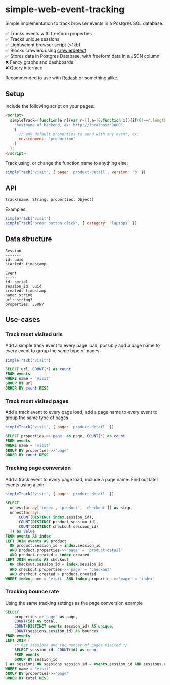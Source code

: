 # simple-web-event-tracking

Simple implementation to track browser events in a Postgres SQL database.

✅ Tracks events with freeform properties  
✅ Tracks unique sessions  
✅ Lightweight browser script (<1kb)  
✅ Blocks crawlers using [crawlerdetect](https://github.com/moskrc/crawlerdetect)  
✅ Stores data in Postgres Database, with freeform data in a JSON column  
❌ Fancy graphs and dashboards  
❌ Query interface

Recommended to use with [Redash](https://github.com/getredash/redash) or something alike.

## Setup

Include the following script on your pages:

```html
<script>
  simpleTrack=(function(e,n){var r=[],a=!0;function i(){if(0!==r.length){a=!1;var n=new Image;n.onerror=i,n.src=e+"/image?d="+r.splice(0,1)[0]}else a=!0}return function(e,t){var o={name:e,url:location.pathname+location.search,properties:Object.assign({},n||{},t)};r.push(btoa(JSON.stringify(o))),a&&i()}})(
    "hostname of backend, ex: http://localhost:3000",
    {
      // any default properties to send with any event, ex:
      environment: "production"
    }
  );
</script>
```

Track using, or change the function name to anything else:

```js
simpleTrack('visit', { page: 'product-detail', version: 'b' })
```

## API

`track(name: String, properties: Object)`

Examples:

```js
simpleTrack('visit')
simpleTrack('order button click', { category: 'laptops' })
```

## Data structure

```
Session
-------
id: uuid
started: timestamp
```

```
Event
-----
id: serial
session_id: uuid
created: timestamp
name: string
url: string?
properties: JSON?
```

## Use-cases

### Track most visited urls

Add a simple track event to every page load, possibly add a page name
to every event to group the same type of pages

```js
simpleTrack('visit')
```

```sql
SELECT url, COUNT(*) as count
FROM events
WHERE name = 'visit'
GROUP BY url
ORDER BY count DESC
```

### Track most visited pages

Add a track event to every page load, add a page name
to every event to group the same type of pages

```js
simpleTrack('visit', { page: 'product-detail' })
```

```sql
SELECT properties->>'page' as page, COUNT(*) as count
FROM events
WHERE name = 'visit'
GROUP BY properties->>'page'
ORDER BY count DESC
```

### Tracking page conversion

Add a track event to every page load, include a page name. Find
out later events using a join

```js
simpleTrack('visit', { page: 'product-detail' })
```

```sql
SELECT
  unnest(array['index', 'product', 'checkout']) as step,
  unnest(array[
      COUNT(DISTINCT index.session_id),
      COUNT(DISTINCT product.session_id),
      COUNT(DISTINCT checkout.session_id)
  ]) as value
FROM events AS index
LEFT JOIN events AS product
  ON product.session_id = index.session_id 
  AND product.properties->>'page' = 'product-detail'
  AND product.created > index.created
LEFT JOIN events AS checkout
  ON checkout.session_id = index.session_id 
  AND checkout.properties->>'page' = 'checkout'
  AND checkout.created > product.created
WHERE index.name = 'visit' AND index.properties->>'page' = 'index'
```

### Tracking bounce rate

Using the same tracking settings as the page conversion example

```sql
SELECT 
    properties->>'page' as page,
    COUNT(id) AS total,
    COUNT(DISTINCT events.session_id) AS unique,
    COUNT(sessions.session_id) AS bounces
FROM events
LEFT JOIN (
    /* Get sessions and the number of pages visited */
    SELECT session_id, COUNT(id) as count
    FROM events
    GROUP BY session_id
) as sessions ON sessions.session_id = events.session_id AND sessions.count = 1
WHERE name = 'visit'
GROUP BY properties->>'page'
ORDER BY total DESC
```